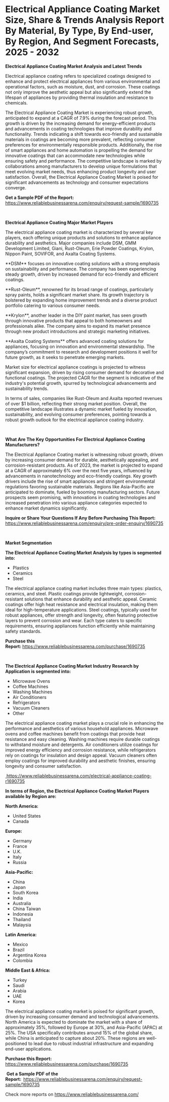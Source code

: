 <p><h1>Electrical Appliance Coating Market Size, Share & Trends Analysis Report By Material, By Type, By End-user, By Region, And Segment Forecasts, 2025 - 2032</h1></p><p><strong>Electrical Appliance Coating Market Analysis and Latest Trends</strong></p>
<p><p>Electrical appliance coating refers to specialized coatings designed to enhance and protect electrical appliances from various environmental and operational factors, such as moisture, dust, and corrosion. These coatings not only improve the aesthetic appeal but also significantly extend the lifespan of appliances by providing thermal insulation and resistance to chemicals.</p><p>The Electrical Appliance Coating Market is experiencing robust growth, anticipated to expand at a CAGR of 7.9% during the forecast period. This growth is driven by the increasing demand for energy-efficient products and advancements in coating technologies that improve durability and functionality. Trends indicating a shift towards eco-friendly and sustainable materials in coatings are becoming more prevalent, reflecting consumer preferences for environmentally responsible products. Additionally, the rise of smart appliances and home automation is propelling the demand for innovative coatings that can accommodate new technologies while ensuring safety and performance. The competitive landscape is marked by collaborations among manufacturers to develop unique formulations that meet evolving market needs, thus enhancing product longevity and user satisfaction. Overall, the Electrical Appliance Coating Market is poised for significant advancements as technology and consumer expectations converge.</p></p>
<p><strong>Get a Sample PDF of the Report:&nbsp;</strong> <a href="https://www.reliablebusinessarena.com/enquiry/request-sample/1690735?utm_campaign=3554&utm_medium=2&utm_source=Github&utm_content=ia&utm_term=26032025&utm_id=electrical-appliance-coating">https://www.reliablebusinessarena.com/enquiry/request-sample/1690735</a></p>
<p>&nbsp;</p>
<p><strong>Electrical Appliance Coating Major Market Players</strong></p>
<p><p>The electrical appliance coating market is characterized by several key players, each offering unique products and solutions to enhance appliance durability and aesthetics. Major companies include DSM, GMM Development Limited, Giani, Rust-Oleum, Erie Powder Coatings, Krylon, Nippon Paint, SOVIFOR, and Axalta Coating Systems.</p><p>**DSM** focuses on innovative coating solutions with a strong emphasis on sustainability and performance. The company has been experiencing steady growth, driven by increased demand for eco-friendly and efficient coatings.</p><p>**Rust-Oleum**, renowned for its broad range of coatings, particularly spray paints, holds a significant market share. Its growth trajectory is bolstered by expanding home improvement trends and a diverse product portfolio catering to various consumer needs.</p><p>**Krylon**, another leader in the DIY paint market, has seen growth through innovative products that appeal to both homeowners and professionals alike. The company aims to expand its market presence through new product introductions and strategic marketing initiatives.</p><p>**Axalta Coating Systems** offers advanced coating solutions for appliances, focusing on innovation and environmental stewardship. The company’s commitment to research and development positions it well for future growth, as it seeks to penetrate emerging markets.</p><p>Market size for electrical appliance coatings is projected to witness significant expansion, driven by rising consumer demand for decorative and functional coatings. The projected CAGR for the segment is indicative of the industry's potential growth, spurred by technological advancements and sustainability trends.</p><p>In terms of sales, companies like Rust-Oleum and Axalta reported revenues of over $1 billion, reflecting their strong market position. Overall, the competitive landscape illustrates a dynamic market fueled by innovation, sustainability, and evolving consumer preferences, pointing towards a robust growth outlook for the electrical appliance coating industry.</p></p>
<p>&nbsp;</p>
<p><strong>What Are The Key Opportunities For Electrical Appliance Coating Manufacturers?</strong></p>
<p><p>The Electrical Appliance Coating market is witnessing robust growth, driven by increasing consumer demand for durable, aesthetically appealing, and corrosion-resistant products. As of 2023, the market is projected to expand at a CAGR of approximately 6% over the next five years, influenced by advancements in nanotechnology and eco-friendly coatings. Key growth drivers include the rise of smart appliances and stringent environmental regulations favoring sustainable materials. Regions like Asia-Pacific are anticipated to dominate, fueled by booming manufacturing sectors. Future prospects seem promising, with innovations in coating technologies and increased penetration into various appliance categories expected to enhance market dynamics significantly.</p></p>
<p><strong>Inquire or Share Your Questions If Any Before Purchasing This Report:</strong> <a href="https://www.reliablebusinessarena.com/enquiry/pre-order-enquiry/1690735?utm_campaign=3554&utm_medium=2&utm_source=Github&utm_content=ia&utm_term=26032025&utm_id=electrical-appliance-coating">https://www.reliablebusinessarena.com/enquiry/pre-order-enquiry/1690735</a></p>
<p>&nbsp;</p>
<p><strong>Market Segmentation</strong></p>
<p><strong>The Electrical Appliance Coating Market Analysis by types is segmented into:</strong></p>
<p><ul><li>Plastics</li><li>Ceramics</li><li>Steel</li></ul></p>
<p><p>The electrical appliance coating market includes three main types: plastics, ceramics, and steel. Plastic coatings provide lightweight, corrosion-resistant solutions that enhance durability and aesthetic appeal. Ceramic coatings offer high heat resistance and electrical insulation, making them ideal for high-temperature applications. Steel coatings, typically used for robust appliances, offer strength and longevity, often featuring protective layers to prevent corrosion and wear. Each type caters to specific requirements, ensuring appliances function efficiently while maintaining safety standards.</p></p>
<p><strong>Purchase this Report:&nbsp;</strong><a href="https://www.reliablebusinessarena.com/purchase/1690735?utm_campaign=3554&utm_medium=2&utm_source=Github&utm_content=ia&utm_term=26032025&utm_id=electrical-appliance-coating">https://www.reliablebusinessarena.com/purchase/1690735</a></p>
<p>&nbsp;</p>
<p><strong>The Electrical Appliance Coating Market Industry Research by Application is segmented into:</strong></p>
<p><ul><li>Microwave Ovens</li><li>Coffee Machines</li><li>Washing Machines</li><li>Air Conditioners</li><li>Refrigerators</li><li>Vacuum Cleaners</li><li>Other</li></ul></p>
<p><p>The electrical appliance coating market plays a crucial role in enhancing the performance and aesthetics of various household appliances. Microwave ovens and coffee machines benefit from coatings that provide heat resistance and easy cleaning. Washing machines require durable coatings to withstand moisture and detergents. Air conditioners utilize coatings for improved energy efficiency and corrosion resistance, while refrigerators rely on coatings for insulation and design appeal. Vacuum cleaners often employ coatings for improved durability and aesthetic finishes, ensuring longevity and consumer satisfaction.</p></p>
<p><a href="https://www.reliablebusinessarena.com/electrical-appliance-coating-r1690735?utm_campaign=3554&utm_medium=2&utm_source=Github&utm_content=ia&utm_term=26032025&utm_id=electrical-appliance-coating">&nbsp;https://www.reliablebusinessarena.com/electrical-appliance-coating-r1690735</a></p>
<p><strong>In terms of Region, the Electrical Appliance Coating Market Players available by Region are:</strong></p>
<p>
    <p> <strong> North America: </strong>
        <ul>
            <li>United States</li>
            <li>Canada</li>
        </ul>
        </p> 
    <p> <strong> Europe: </strong>
        <ul>
            <li>Germany</li>
            <li>France</li>
            <li>U.K.</li>
            <li>Italy</li>
            <li>Russia</li>
        </ul>
        </p> 
    <p> <strong> Asia-Pacific: </strong>
        <ul>
            <li>China</li>
            <li>Japan</li>
            <li>South Korea</li>
            <li>India</li>
            <li>Australia</li>
            <li>China Taiwan</li>
            <li>Indonesia</li>
            <li>Thailand</li>
            <li>Malaysia</li>
        </ul>
        </p> 
    <p> <strong> Latin America: </strong>
        <ul>
            <li>Mexico</li>
            <li>Brazil</li>
            <li>Argentina Korea</li>
            <li>Colombia</li>
        </ul>
        </p> 
    <p> <strong> Middle East & Africa: </strong>
        <ul>
            <li>Turkey</li>
            <li>Saudi</li>
            <li>Arabia</li>
            <li>UAE</li>
            <li>Korea</li>
        </ul>
    </p>
    </p>
<p><p>The electrical appliance coating market is poised for significant growth, driven by increasing consumer demand and technological advancements. North America is expected to dominate the market with a share of approximately 35%, followed by Europe at 30%, and Asia-Pacific (APAC) at 25%. The USA specifically contributes around 15% of the global share, while China is anticipated to capture about 20%. These regions are well-positioned to lead due to robust industrial infrastructure and expanding end-user applications.</p></p>
<p><strong>Purchase this Report: </strong><a href="https://www.reliablebusinessarena.com/purchase/1690735?utm_campaign=3554&utm_medium=2&utm_source=Github&utm_content=ia&utm_term=26032025&utm_id=electrical-appliance-coating">https://www.reliablebusinessarena.com/purchase/1690735</a></p>
<p>&nbsp;<strong>Get a Sample PDF of the Report:&nbsp;&nbsp;</strong><a href="https://www.reliablebusinessarena.com/enquiry/request-sample/1690735?utm_campaign=3554&utm_medium=2&utm_source=Github&utm_content=ia&utm_term=26032025&utm_id=electrical-appliance-coating">https://www.reliablebusinessarena.com/enquiry/request-sample/1690735</a></p>
<p><strong></strong></p>
<p>Check more reports on <a href="https://www.reliablebusinessarena.com/?utm_campaign=3554&utm_medium=2&utm_source=Github&utm_content=ia&utm_term=26032025&utm_id=electrical-appliance-coating">https://www.reliablebusinessarena.com/</a></p>